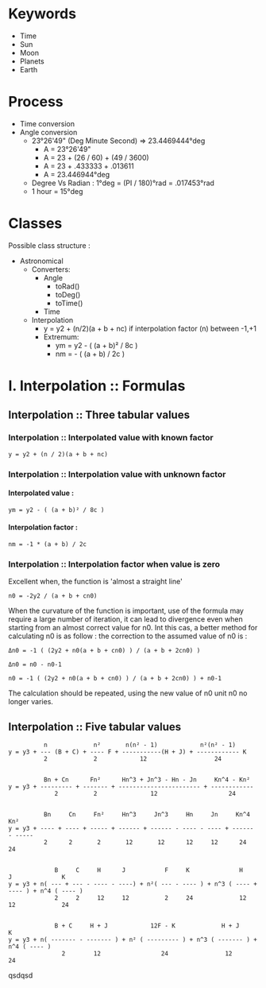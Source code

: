 # Keywords

* Time
* Sun
* Moon
* Planets
* Earth

# Process

* Time conversion
* Angle conversion
    * 23°26'49" (Deg Minute Second) => 23.4469444°deg
        * A = 23°26'49"
        * A = 23 + (26 / 60) + (49 / 3600)
        * A = 23 + .433333 + .013611
        * A = 23.446944°deg
    * Degree Vs Radian : 1°deg = (PI / 180)°rad = .017453°rad
    * 1 hour = 15°deg
    
    
# Classes

Possible class structure :

* Astronomical
    * Converters:
        * Angle
            * toRad()
            * toDeg()
            * toTime()
        * Time
    * Interpolation
        * y = y2 + (n/2)(a + b + nc) if interpolation factor (n) between -1,+1
        * Extremum:
            * ym = y2 - ( (a + b)² / 8c )
            * nm = - ( (a + b) / 2c )
            
            
# I. Interpolation :: Formulas

## Interpolation :: Three tabular values

### Interpolation :: Interpolated value with known factor

    y = y2 + (n / 2)(a + b + nc)
    
### Interpolation :: Interpolation value with unknown factor

#### Interpolated value :

    ym = y2 - ( (a + b)² / 8c )
    
#### Interpolation factor :

    nm = -1 * (a + b) / 2c
    
### Interpolation :: Interpolation factor when value is zero

Excellent when, the function is 'almost a straight line'

    n0 = -2y2 / (a + b + cn0)
    
When the curvature of the function is important, use of the formula may require a large number of iteration, it can lead to divergence even when starting from an almost correct value for n0. Int this cas, a better method for calculating n0 is as follow : the correction to the assumed value of n0 is :

    Δn0 = -1 ( (2y2 + n0(a + b + cn0) ) / (a + b + 2cn0) )
    
    Δn0 = n0 - n0-1
    
    n0 = -1 ( (2y2 + n0(a + b + cn0) ) / (a + b + 2cn0) ) + n0-1
    
The calculation should be repeated, using the new value of n0 unit n0 no longer varies.

## Interpolation :: Five tabular values


              n             n²       n(n² - 1)            n²(n² - 1)
    y = y3 + --- (B + C) + ---- F + -----------(H + J) + ------------ K
              2             2            12                   24
    
      
              Bn + Cn      Fn²      Hn^3 + Jn^3 - Hn - Jn     Kn^4 - Kn²
    y = y3 + --------- + ------- + ----------------------- + ------------
                 2          2               12                    24
    
                 
              Bn     Cn     Fn²     Hn^3     Jn^3     Hn     Jn     Kn^4     Kn²
    y = y3 + ---- + ---- + ----- + ------ + ------ - ---- - ---- + ------ - -----
              2      2       2       12       12      12     12      24      24
    
    
                 B     C     H      J           F     K              H      J              K
    y = y3 + n( --- + --- - ---- - ----) + n²( --- - ---- ) + n^3 ( ---- + ---- ) + n^4 ( ---- )
                 2     2     12     12          2     24             12     12             24
                 
                 
                 B + C     H + J            12F - K             H + J             K
    y = y3 + n( ------- - ------- ) + n² ( --------- ) + n^3 ( ------- ) + n^4 ( ---- )
                   2        12                 24                12               24

qsdqsd
              
              

